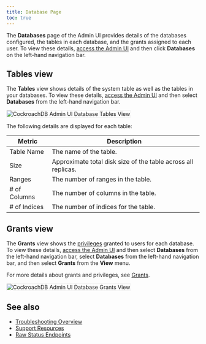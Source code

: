 ```yaml
---
title: Database Page
toc: true
---
```


The **Databases** page of the Admin UI provides details of the databases configured, the tables in each database, and the grants assigned to each user. To view these details, [access the Admin UI](admin-ui-access-and-navigate.html#access-the-admin-ui) and then click **Databases** on the left-hand navigation bar.


## Tables view

The **Tables** view shows details of the system table as well as the tables in your databases. To view these details, [access the Admin UI](admin-ui-access-and-navigate.html#access-the-admin-ui) and then select **Databases** from the left-hand navigation bar.

<img src="{{ 'images/v2.2/admin_ui_database_tables_view.png' | relative_url }}" alt="CockroachDB Admin UI Database Tables View" style="border:1px solid #eee;max-width:100%" />

The following details are displayed for each table:

Metric | Description
--------|----
Table Name | The name of the table.
Size | Approximate total disk size of the table across all replicas.
Ranges | The number of ranges in the table.
\# of Columns | The number of columns in the table.
\# of Indices | The number of indices for the table.

## Grants view

The **Grants** view shows the [privileges](authorization.html#assign-privileges) granted to users for each database. To view these details, [access the Admin UI](admin-ui-access-and-navigate.html#access-the-admin-ui) and then select **Databases** from the left-hand navigation bar, select **Databases** from the left-hand navigation bar, and then select **Grants** from the **View** menu.

For more details about grants and privileges, see [Grants](grant.html).

<img src="{{ 'images/v2.2/admin_ui_database_grants_view.png' | relative_url }}" alt="CockroachDB Admin UI Database Grants View" style="border:1px solid #eee;max-width:100%" />

## See also

- [Troubleshooting Overview](troubleshooting-overview.html)
- [Support Resources](support-resources.html)
- [Raw Status Endpoints](monitoring-and-alerting.html#raw-status-endpoints)
